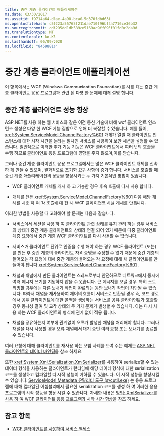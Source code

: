 ```yaml
---
title: 중간 계층 클라이언트 애플리케이션
ms.date: 03/30/2017
ms.assetid: f9714a64-d0ae-4a98-bca0-5d370fdbd631
ms.openlocfilehash: c50223a55765f211dae710f96bffa7716ce36b32
ms.sourcegitcommit: cdb295dd1db589ce5169ac9ff096f01fd0c2da9d
ms.translationtype: MT
ms.contentlocale: ko-KR
ms.lasthandoff: 06/09/2020
ms.locfileid: "84598816"
---
```

# <a name="middle-tier-client-applications"></a>중간 계층 클라이언트 애플리케이션
이 항목에서는 WCF (Windows Communication Foundation)를 사용 하는 중간 계층 클라이언트 응용 프로그램과 관련 된 다양 한 문제에 대해 설명 합니다.  
  
## <a name="increasing-middle-tier-client-performance"></a>중간 계층 클라이언트 성능 향상  
 ASP.NET를 사용 하는 웹 서비스와 같은 이전 통신 기술에 비해 wcf 클라이언트 인스턴스 생성은 다양 한 WCF 기능 집합으로 인해 더 복잡할 수 있습니다. 예를 들어, <xref:System.ServiceModel.ChannelFactory%601> 개체가 열릴 때 클라이언트 인스턴스에 대한 시작 시간을 늘리는 절차인 서비스를 사용하여 보안 세션을 설정할 수 있습니다. 일반적으로 이러한 추가 기능 기능은 WCF 클라이언트에서 여러 번의 호출을 수행 하므로 클라이언트 응용 프로그램에 영향을 주지 않으며,이를 닫습니다.  
  
 그러나 중간 계층 클라이언트 응용 프로그램에서는 많은 WCF 클라이언트 개체를 신속 하 게 만들 수 있으며, 결과적으로 초기화 요구 사항이 증가 합니다. 서비스를 호출할 때 중간 계층 애플리케이션의 성능을 향상시키는 두 가지 기본적인 방법이 있습니다.  
  
- WCF 클라이언트 개체를 캐시 하 고 가능한 경우 후속 호출에 다시 사용 합니다.  
  
- 개체를 만든 <xref:System.ServiceModel.ChannelFactory%601> 다음 해당 개체를 사용 하 여 각 호출에 대 한 새 WCF 클라이언트 채널 개체를 만듭니다.  
  
 이러한 방법을 사용할 때 고려해야 할 문제는 다음과 같습니다.  
  
- 서비스에서 세션을 사용 하 여 클라이언트 관련 상태를 유지 관리 하는 경우 서비스의 상태가 중간 계층 클라이언트의 상태와 연결 되어 있기 때문에 다중 클라이언트 계층 요청에서 중간 계층 WCF 클라이언트를 다시 사용할 수 없습니다.  
  
- 서비스가 클라이언트 단위로 인증을 수행 해야 하는 경우 WCF 클라이언트 (또는)를 만든 후 중간 계층의 클라이언트 자격 증명을 수정할 수 없기 때문에 중간 계층의 들어오는 각 요청에 대해 중간 계층의 들어오는 각 요청에 대해 새 클라이언트를 만들어야 합니다 <xref:System.ServiceModel.ChannelFactory%601> .  
  
- 채널과 채널에서 만든 클라이언트는 스레드로부터 안전하므로 네트워크에서 동시에 여러 메시지 쓰기를 지원하지 않을 수 있습니다. 큰 메시지를 보낼 경우, 특히 스트리밍할 경우에는 다른 보내기 작업이 완료되는 동안 보내기 작업이 차단될 수 있습니다. 따라서 채널을 재사용하여 제어의 흐름이 서비스로 반환될 경우 즉, 코드 경로에서 공유 클라이언트에 대한 콜백을 생성하는 서비스를 공유 클라이언트가 호출할 경우 동시성 결여 및 교착 상태의 두 가지 문제가 발생할 수 있습니다. 이는 다시 사용 하는 WCF 클라이언트의 형식에 관계 없이 적용 됩니다.  
  
- 채널을 공유하는지 여부에 관계없이 오류가 발생한 채널을 처리해야 합니다. 그러나 채널을 다시 사용할 경우 오류 채널에서 대기 중인 여러 요청 또는 보내기를 종료할 수 있습니다.  
  
 여러 요청에 대해 클라이언트를 재사용 하는 모범 사례를 보여 주는 예제는 [ASP.NET 클라이언트의 데이터 바인딩](../samples/data-binding-in-an-aspnet-client.md)을 참조 하세요.  
  
 또한 <xref:System.Xml.Serialization.XmlSerializer>를 사용하여 serialize할 수 있는 데이터 형식을 사용하는 클라이언트가 런타임에 해당 데이터 형식에 대한 serialization 코드를 생성하고 컴파일할 때 시작 성능이 저하될 수 있습니다. 이 시작 성능을 향상시킬 수 있습니다. [ServiceModel Metadata 유틸리티 도구 (svcutil.exe)](../servicemodel-metadata-utility-tool-svcutil-exe.md) 는 응용 프로그램에 대해 컴파일된 어셈블리에서 필요한 serialization 코드를 생성 하 여 이러한 응용 프로그램의 시작 성능을 향상 시킬 수 있습니다. 자세한 내용은 [방법: XmlSerializer를 사용 하 여 WCF 클라이언트 응용 프로그램의 시작 시간 향상](startup-time-of-wcf-client-applications-using-the-xmlserializer.md)을 참조 하세요.  
  
## <a name="see-also"></a>참고 항목

- [WCF 클라이언트를 사용하여 서비스 액세스](accessing-services-using-a-client.md)

